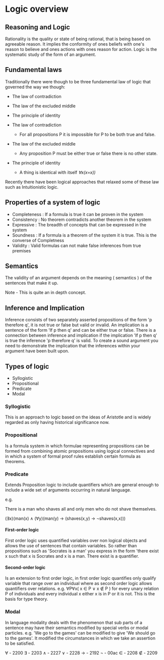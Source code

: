 # Logic overview 

## Reasoning and Logic

Rationality is the quality or state of being rational, that is being based on agreeable reason. It implies the conformity of ones beliefs with one's reason to believe and ones actions with ones reason for action.  Logic is the systematic study of the form of an argument.


## Fundamental laws

Traditionally there were though to be three fundamental law of logic that governed the way we though:

- The law of contradiction
- The law of the excluded middle
- The principle of identity


- The law of contradiction
    - For all propositions P it is impossible for P to be both true and false.

- The law of the excluded middle
    - Any proposition P must be either true or false there is no other state.

- The principle of identity
    - A thing is identical with itself _∀x(x=x))_


Recently there have been logical approaches that relaxed some of these law such as Intuitionistic logic.


## Properties of a system of logic

- Completeness : If a formula is true it can be proven in the system
- Consistency  : No theorem contradicts another theorem in the system
- Expressive   : The breadth of concepts that can be expressed in the system
- Soundness    : If a formula is a theorem of the system it is true.
                 This is the converse of Completness
- Validity     : Valid formulas can not make false inferences from true premises

## Semantics

The validity of an argument depends on the meaning ( semantics ) of the sentences that make it up.

Note - This is quite an in depth concept.


## Inference and Implication

Inference consists of two separately asserted propositions of the form 'p therefore q', it is not true or false but valid or invalid.  An implication is a sentence of the form 'If p then q' and can be either true or false.  There is a connection between inference and implication if the implication 'If p then q' is true the inference 'p therefore q' is valid.  To create a sound argument you need to demonstrate the implication that the inferences within your argument have been built upon.


## Types of logic

- Syllogistic
- Propositional
- Predicate
- Modal


### Syllogistic

This is an approach to logic based on the ideas of Aristotle and is widely regarded as only having historical significance now.


### Propositional

Is a formula system in which formulae representing propositions can be formed from combining atomic propositions using logical connectives and in which a system of formal proof rules establish certain formula as theorems.


### Predicate

Extends Proposition logic to include quantifiers which are general enough to include a wide set of arguments occurring in natural language.  

e.g.

There is a man who shaves all and only men who do not shave themselves.

(∃x)(man(x) ∧ (∀y)(man(y) → (shaves(x,y) → ¬shaves(x,x)))


#### First-order logic

First order logic uses quantified variables over non logical objects and allows the use of sentences that contain variables.  So rather than propositions such as 'Socrates is a man' you express in the form 'there exist x such that x is Socrates and x is a man.  There exist is a quantifier.


#### Second-order logic

Is an extension to first order logic, in first order logic quantifies only qualify variable that range over an individual where as second order logic allows quantifiers over relations.  e.g. ∀P∀x( x ∈ P ∨ x ∉ P ) for every unary relation P of individuals and every individual x either x is in P or it is not.  This is the basis for type theory.


### Modal

In language modality deals with the phenomenon that sub parts of a sentence may have their semantics modified by special verbs or modal particles.  e.g. 'We go to the games' can be modified to give 'We should go to the games'.  It modified the circumstances in which we take an assertion to be satisfied.

∀ - 2200
∃ - 2203
∧ - 2227
∨ - 2228
→ - 2192
¬ - 00ac
∈ - 2208
∉ - 2209
